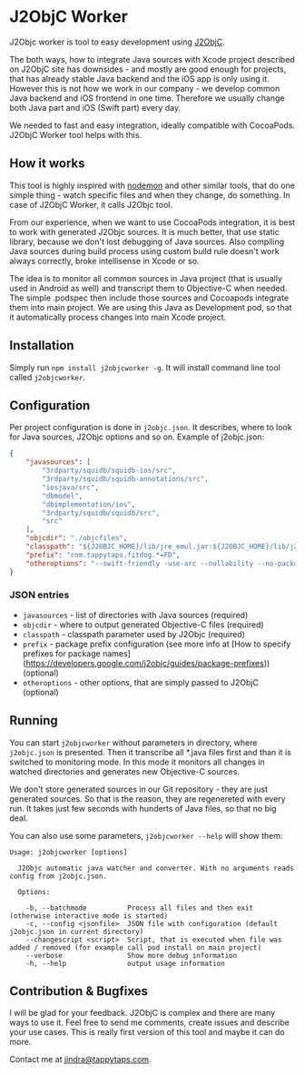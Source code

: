 # J2ObjC Worker
J2Objc worker is tool to  easy development using [J2ObjC](https://developers.google.com/j2objc/). 

The both ways, how to integrate Java sources with Xcode project described on J2ObjC site has downsides - and mostly are good enough for projects, that has already stable Java backend and the iOS app is only using it. However this is not how we work in our company - we develop common Java backend and iOS frontend in one time. Therefore we usually change both Java part and iOS (Swift part) every day.

We needed to fast and easy integration, ideally compatible with CocoaPods. J2ObjC Worker tool helps with this.

## How it works
This tool is highly inspired with [nodemon](http://nodemon.io) and other similar tools, that do one simple thing - watch specific files and when they change, do something. In case of J2ObjC Worker, it calls J2Objc tool.

From our experience, when we want to use CocoaPods integration, it is best to work with generated J2Objc sources. It is much better, that use static library, because we don't lost debugging of Java sources. Also compiling Java sources during build process using custom build rule doesn't work always correctly, broke intellisense in Xcode or so.

The idea is to monitor all common sources in Java project (that is usually used in Android as well) and transcript them to Objective-C when needed. The simple .podspec then include those sources and Cocoapods integrate them into main project. We are using this Java as Development pod, so that it automatically process changes into main Xcode project.

## Installation
Simply run `npm install j2objcworker -g`. It will install command line tool called `j2objcworker`.

## Configuration
Per project configuration is done in `j2objc.json`. It describes, where to look for Java sources, J2Objc options and so on. Example of j2objc.json:

```json
{
    "javasources": [
        "3rdparty/squidb/squidb-ios/src",
        "3rdparty/squidb/squidb-annotations/src",
        "iosjava/src",
        "dbmodel",
        "dbimplementation/ios",
        "3rdparty/squidb/squidb/src",
        "src"
    ],
    "objcdir": "./objcfiles",
    "classpath": "${J2OBJC_HOME}/lib/jre_emul.jar:${J2OBJC_HOME}/lib/j2objc_annotations.jar:${J2OBJC_HOME}/lib/javax.inject-1.jar:${J2OBJC_HOME}/lib/jsr305-3.0.0.jar",
    "prefix": "com.tappytaps.fitdog.*=FD",
    "otheroptions": "--swift-friendly -use-arc --nullability --no-package-directories -g"
}
```

### JSON entries
* `javasources` - list of directories with Java sources (required)
* `objcdir` - where to output generated Objective-C files (required)
* `classpath` - classpath parameter used by J2Objc (required)
* `prefix` - package prefix configuration (see more info at [How to specify prefixes for package names] (https://developers.google.com/j2objc/guides/package-prefixes)) (optional)
* `otheroptions` - other options, that are simply passed to J2ObjC (optional)

## Running
You can start `j2objcworker` without parameters in directory, where `j2objc.json` is presented. Then it transcribe all *.java files first and than it is switched to monitoring mode. In this mode it monitors all changes in watched directories and generates new Objective-C sources.

We don't store generated sources in our Git repository - they are just generated sources. So that is the reason, they are regenereted with every run. It takes just few seconds with hunderts of Java files, so that no big deal.

You can also use some parameters, `j2objcworker --help` will show them:

```
Usage: j2objcworker [options]

  J2Objc automatic java watcher and converter. With no arguments reads config from j2objc.json.

  Options:

    -b, --batchmode          Process all files and then exit (otherwise interactive mode is started)
    -c, --config <jsonfile>  JSON file with configuration (default j2objc.json in current directory)
    --changescript <script>  Script, that is executed when file was added / removed (for example call pod install on main project)
    --verbose                Show more debug information
    -h, --help               output usage information
```

## Contribution & Bugfixes
I will be glad for your feedback. J2ObjC is complex and there are many ways to use it. Feel free to send me comments, create issues and describe your use cases. This is really first version of this tool and maybe it can do more.

Contact me at jindra@tappytaps.com.